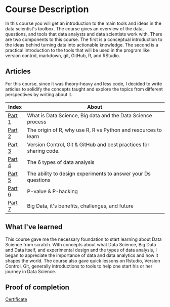 # Course Description
In this course you will get an introduction to the main tools and ideas in the data scientist's toolbox. The course gives an overview of the data, questions, and tools that data analysts and data scientists work with. There are two components to this course. The first is a conceptual introduction to the ideas behind turning data into actionable knowledge. The second is a practical introduction to the tools that will be used in the program like version control, markdown, git, GitHub, R, and RStudio.

## Articles 

For this course, since it was theory-heavy and less code, I decided to write articles to solidify the concepts taught and explore the topics from different perspectives by writing about it.

Index | About |
--- | --- | 
[Part 1](https://towardsdatascience.com/the-data-scientists-toolbox-part-1-c214adcc859f)| What is Data Science, Big data and the Data Science process
[Part 2](https://towardsdatascience.com/how-to-learn-r-for-data-science-3a7c8326f969)| The origin of R, why use R, R vs Python and resources to learn
[Part 3](https://towardsdatascience.com/a-crash-course-on-version-control-and-git-github-5d04e7933070)| Version Control, Git & GitHub and best practices for sharing code.
[Part 4](https://towardsdatascience.com/the-six-types-of-data-analysis-75517ba7ea61)| The 6 types of data analysis
[Part 5](https://towardsdatascience.com/designing-experiments-in-data-science-23360d2ddf84)| The ability to design experiments to answer your Ds questions
[Part 6](https://towardsdatascience.com/what-is-a-p-value-2cd0b1898e6f)| P-value & P-hacking
[Part 7](https://towardsdatascience.com/big-data-its-benefits-challenges-and-future-6fddd69ab927)| Big Data, it's benefits, challenges, and future

## What I've learned
This course gave me the necessary foundation to start learning about Data Science from scratch. With concepts about what Data Science, Big Data and Data itself, and experimental design and the types of data analysis, I began to appreciate the importance of data and data analytics and how it shapes the world. The course also gave quick lessons on Rstudio, Version Control, Git, generally introductions to tools to help one start his or her journey in Data Science. 

## Proof of completion
[Certificate](https://coursera.org/share/7ef3598abe3541b950d8d769a7185def)